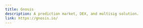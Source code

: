 ```yaml
---
title: Gnosis
description: A prediction market, DEX, and multisig solution.
link: https://gnosis.io/
---
```

